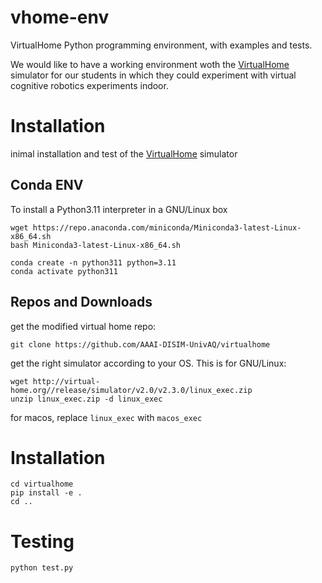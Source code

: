 # vhome-env
VirtualHome Python programming environment, with examples and tests.

We would like to have a working environment woth the [VirtualHome](http://virtual-home.org) simulator for our students in which they could experiment with virtual cognitive robotics experiments indoor.

# Installation

inimal installation and test of the [VirtualHome](http://virtual-home.org) simulator

## Conda ENV

To install a Python3.11 interpreter in a GNU/Linux box

```
wget https://repo.anaconda.com/miniconda/Miniconda3-latest-Linux-x86_64.sh
bash Miniconda3-latest-Linux-x86_64.sh
```
```
conda create -n python311 python=3.11
conda activate python311
```
## Repos and Downloads

get the modified virtual home repo:

```
git clone https://github.com/AAAI-DISIM-UnivAQ/virtualhome
```

get the right simulator according to your OS.
This is for GNU/Linux:

```
wget http://virtual-home.org//release/simulator/v2.0/v2.3.0/linux_exec.zip
unzip linux_exec.zip -d linux_exec
```

for macos, replace `linux_exec` with `macos_exec`

# Installation
```
cd virtualhome
pip install -e .
cd ..
```
# Testing
```
python test.py
```
